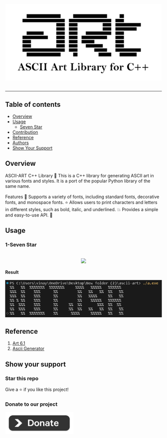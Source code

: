 <div align="center">
<img src="./logo (1).png" alt="Logo">
<br/>
<br/>

</div>
	
----------

## Table of contents

- [Overview](https://github.com/codewithnick/ascii-art#overview)
- [Usage](https://github.com/codewithnick/ascii-art#Usage)
  - [Seven Star](https://github.com/codewithnick/ascii-art#1-Seven-Star)
- [Contribution](https://github.com/codewithnick/ascii-art/blob/main/CONTRIBUTING.md)
- [Reference](https://github.com/codewithnick/ascii-art#Reference)
- [Authors](https://github.com/sepandhaghighi/art/blob/master/AUTHORS.md)
- [Show Your Support](https://github.com/codewithnick/ascii-art#Show-your-support)

## Overview

ASCII-ART C++ Library 🚀 This is a C++ library for generating ASCII art in various fonts and styles. It is a port of the popular Python library of the same name.
<br/>
<br/>
Features 🎉 Supports a variety of fonts, including standard fonts, decorative fonts, and monospace fonts. ⭐ Allows users to print characters and letters in different styles, such as bold, italic, and underlined. 💥 Provides a simple and easy-to-use API. 🔨

## Usage

### 1-Seven Star

<br/>
<div align="center">
<img src="./sample.gif">
</div>
<br/>
<strong>Result</strong>
<br/>
<br/>

<div align="center">
<img src="./7star-result.png">
</div>

## Reference

1. [Art 6.1](https://pypi.org/project/art/)
2. [Ascii Generator](https://ascii-generator.site/t/)

## Show your support

<h3>Star this repo</h3>

Give a ⭐ if you like this project!

<h3>Donate to our project</h3>

<a href="https://www.ascii-art.site/#support" target="_blank"><img src="https://github.com/sepandhaghighi/art/raw/master/otherfile/donate-button.png" height="70px" width="220px" alt="Art Donation"></a>
